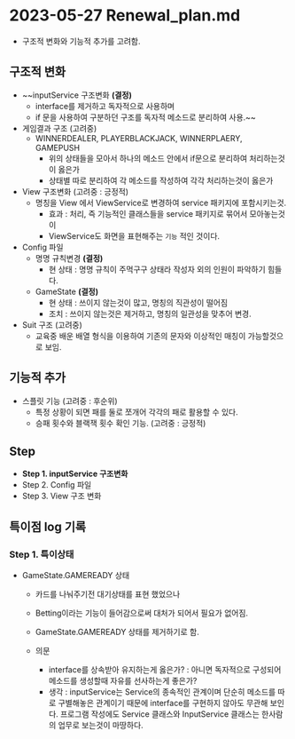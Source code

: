 # 2023-05-27 Renewal_plan.md
- 구조적 변화와 기능적 추가를 고려함.

## 구조적 변화
- ~~inputService 구조변화  **(결정)** 
	- interface를 제거하고 독자적으로 사용하며 
	- if 문을 사용하여 구분하던 구조를 독자적 메소드로 분리하여 사용.~~
- 게임결과 구조 (고려중)
	- WINNERDEALER, PLAYERBLACKJACK, WINNERPLAERY, GAMEPUSH
		- 위의 상태들을 모아서 하나의 메소드 안에서 if문으로 분리하여 처리하는것이 옳은가
		- 상태별 따로 분리하여 각 메소드를 작성하여 각각 처리하는것이 옳은가
- View 구조변화 (고려중 : 긍정적)
	- 명칭을 View 에서 ViewService로 변경하여 service 패키지에 포함시키는것.
		- 효과 : 처리, 즉 기능적인 클래스들을 service 패키지로 묶어서 모아놓는것이 
		- ViewService도 화면을 표현해주는 `기능` 적인 것이다.
- Config 파일
	- 명명 규칙변경  **(결정)** 
		- 현 상태 : 명명 규칙이 주먹구구 상태라 작성자 외의 인원이 파악하기 힘들다.
	- GameState  **(결정)** 
		- 현 상태 : 쓰이지 않는것이 많고, 명칭의 직관성이 떨어짐
		- 조치 : 쓰이지 않는것은 제거하고, 명칭의 일관성을 맞추어 변경.
- Suit 구조 (고려중)
	- 교육중 배운 배열 형식을 이용하여 기존의 문자와 이상적인 매칭이 가능할것으로 보임.
## 기능적 추가
- 스플릿 기능 (고려중 : 후순위)
	- 특정 상황이 되면 패를 둘로 쪼개어 각각의 패로 활용할 수 있다.
	- 승패 횟수와 블랙잭 횟수 확인 기능. (고려중 : 긍정적)

## Step
- **Step 1. inputService 구조변화** 
- Step 2. Config 파일 
- Step 3. View 구조 변화



## 특이점 log 기록
### Step 1. 특이상태
- GameState.GAMEREADY 상태
	- 카드를 나눠주기전 대기상태를 표현 했었으나
	- Betting이라는 기능이 들어감으로써 대처가 되어서 필요가 없어짐.
	- GameState.GAMEREADY 상태를 제거하기로 함.

	- 의문
		- interface를 상속받아 유지하는게 옳은가? : 아니면 독자적으로 구성되어 메소드를 생성할때 자유를 선사하는게 좋은가?
		- 생각 : inputService는 Service의 종속적인 관계이며 단순히 메소드를 따로 구별해놓은 관계이기 때문에 interface를 구현하지 않아도 무관해 보인다.
				프로그램 작성에도 Service 클래스와 InputService 클래스는 한사람의 업무로 보는것이 마땅하다.
